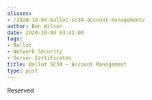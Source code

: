 ```yaml
---
aliases:
- /2020-10-04-ballot-sc34-account-management/
author: Ben Wilson
date: 2020-10-04 03:41:00
tags:
- Ballot
- Network Security
- Server Certificates
title: Ballot SC34 – Account Management
type: post
---
```


Reserved